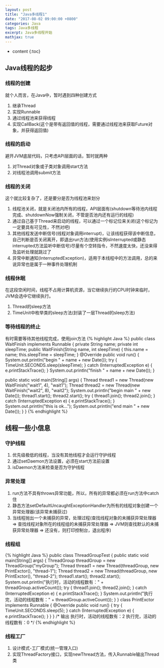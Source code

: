 ```yaml
---
layout: post
title: "Java多线程1"
date: "2017-08-02 09:00:00 +0800"
categories: Java
tags: Java多线程
excerpt: Java多线程开始
mathjax: true
---
```


* content
{:toc}

## Java线程的起步

### 线程的创建
就个人而言，在Java中，暂时遇到四种创建方式
1. 继承Thread
2. 实现Runnable
3. 通过线程池来获得线程
4. 实现CallBack(这个是带有返回值的线程，需要通过线程池来获取Future对象，并获得返回值)

### 线程的启动
避开JVM底层代码，只考虑API层面的话，暂时就两种
1. 对Thread对象或子类对象调用start方法
2. 对线程池调用submit方法

### 线程的关闭
这个就比较复杂了，还是要分是否为线程池来划分
1. 线程池关闭，就是关闭池内所有的线程，API层面有(shutdown等待池内线程完成、shutdownNow强制关闭，不管是否池内还有运行的线程)
2. 通过自己基于Thread来启动的线程，可以通过一个标记位来关闭(这个标记为一定要具有可见性，不然对吧)
3. 其他线程发送中断信号(线程对象调用interrupt)，让该线程获得该中断信息，自己判断是否关闭离开，即退出run方法(使用实例isInterrupted或静态interrupted方法监听中断信号)尽量有个空转指令，不然速度太快，还没来得及监听处理就跳过了
4. 异常中断通知(InterruptedException)，适用于本线程中的方法调用，总的来说异常也是属于一种事件处理机制

### 线程休眠
在这段空闲时间，线程不占用计算机资源，当它继续执行的CPU时钟来临时，JVM会选中它继续执行。
1. Thread的sleep方法
2. TimeUnit中枚举类的sleep方法(封装了一层Thread的sleep方法)

### 等待线程的终止
有时需要等待其他线程完成，使用join方法
{% highlight Java %}
public class WaitFinish implements Runnable  {
  private String name;
  private int sleepTime;
  public WaitFinish(String name, int sleepTime) {
    this.name = name;
    this.sleepTime = sleepTime;
  }
  @Override
  public void run() {
    System.out.println("begin " + name + new Date());
    try {
      TimeUnit.SECONDS.sleep(sleepTime);
    } catch (InterruptedException e) {
      e.printStackTrace();
    }
    System.out.println("finish " + name + new Date());
  }

  public static void main(String[] args) {
    Thread thread1 = new Thread(new WaitFinish("wait1", 4), "wait1");
    Thread thread2 = new Thread(new WaitFinish("wait2", 8), "wait2");
    System.out.println("begin main " + new Date());
    thread1.start();
    thread2.start();
    try {
      thread1.join();
      thread2.join();
    } catch (InterruptedException e) {
      e.printStackTrace();
    }
    System.out.println("this is ok...");
    System.out.println("end main " + new Date());
  }
}
{% endhighlight %}

## 线程一些小信息

### 守护线程
1. 优先级极低的线程，当没有其他线程才会运行守护线程
2. 通过setDaemon方法设置，必须在start方法前设置
3. isDaemon方法来检查是否为守护线程

### 异常处理
1. run方法不具有throws异常功能，所以，所有的异常都必须在run方法中catch住
2. 静态方法setDefaultUncaughtExceptionHandler为所有的线程对象创建一个异常处理器(该异常未捕获过)
3. 当线程抛出一个未捕获的异常，处理过程(查找线程对象的未捕获异常处理器 => 查找线程对象所在的线程组的未捕获异常处理器 => JVM则查找默认的未捕获异常处理器 => 还没有，则打印控制台，退出程序)

### 线程组

{% highlight Java %}
public class ThreadGroupTest {
  public static void main(String[] args) {
    ThreadGroup threadGroup = new ThreadGroup("myGroup");
    Thread thread1 = new Thread(threadGroup, new PrintExctor(), "thread-1");
    Thread thread2 = new Thread(threadGroup, new PrintExctor(), "thread-2");
    thread1.start();
    thread2.start();
    System.out.println("执行时，活动的线程数有：" + threadGroup.activeCount());
    try {
      thread1.join();
      thread2.join();
    } catch (InterruptedException e) {
      e.printStackTrace();
    }
    System.out.println("执行完，活动的线程数有：" + threadGroup.activeCount());
  }
}
class PrintExctor implements Runnable {
  @Override
  public void run() {
    try {
      TimeUnit.SECONDS.sleep(5);
    } catch (InterruptedException e) {
      e.printStackTrace();
    }
  }
}
/* 输出
执行时，活动的线程数有：2
执行完，活动的线程数有：0
 */
{% endhighlight %}

### 线程工厂
1. 设计模式-工厂模式(统一管理入口)
2. 实现ThreadFactory接口，实现newThread方法，传入Runnable输出Thread类
